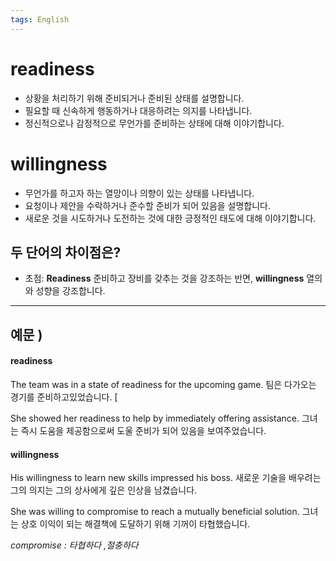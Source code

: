 ```yaml
---
tags: English
---
```

# readiness

- 상황을 처리하기 위해 준비되거나 준비된 상태를 설명합니다. 
- 필요할 때 신속하게 행동하거나 대응하려는 의지를 나타냅니다.
- 정신적으로나 감정적으로 무언가를 준비하는 상태에 대해 이야기합니다.

# willingness

- 무언가를 하고자 하는 열망이나 의향이 있는 상태를 나타냅니다. 
- 요청이나 제안을 수락하거나 준수할 준비가 되어 있음을 설명합니다. 
- 새로운 것을 시도하거나 도전하는 것에 대한 긍정적인 태도에 대해 이야기합니다.

## 두 단어의 차이점은?

- 초점: **Readiness** 준비하고 장비를 갖추는 것을 강조하는 반면, **willingness** 열의와 성향을 강조합니다.

---------
## 예문 )

#### readiness

The team was in a state of readiness for the upcoming game. 
팀은 다가오는 경기를 준비하고있었습니다. [

She showed her readiness to help by immediately offering assistance. 
그녀는 즉시 도움을 제공함으로써 도울 준비가 되어 있음을 보여주었습니다. 

#### willingness

His willingness to learn new skills impressed his boss.
새로운 기술을 배우려는 그의 의지는 그의 상사에게 깊은 인상을 남겼습니다.

She was willing to compromise to reach a mutually beneficial solution.
그녀는 상호 이익이 되는 해결책에 도달하기 위해 기꺼이 타협했습니다.

*compromise : 타협하다 ,절충하다*


